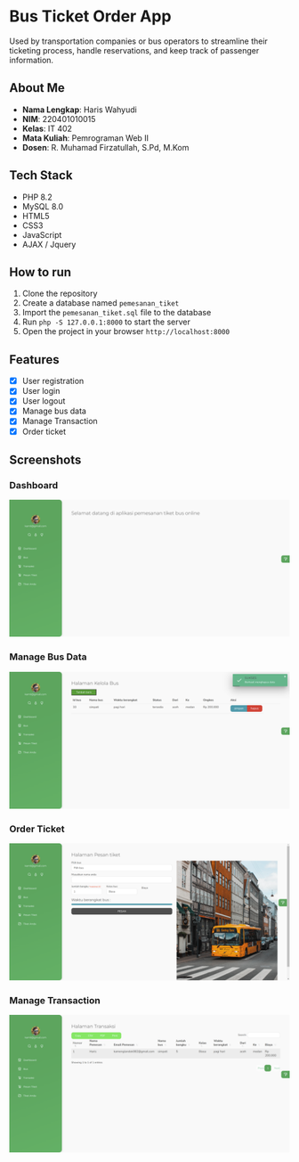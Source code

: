# Bus Ticket Order App
Used by transportation companies or bus operators to streamline their ticketing process, handle reservations, and keep track of passenger information. 

## About Me
- **Nama Lengkap**: Haris Wahyudi
- **NIM**: 220401010015
- **Kelas**: IT 402
- **Mata Kuliah**: Pemrograman Web II
- **Dosen**: R. Muhamad Firzatullah, S.Pd, M.Kom

## Tech Stack
- PHP 8.2
- MySQL 8.0
- HTML5
- CSS3
- JavaScript
- AJAX / Jquery

## How to run
1. Clone the repository
2. Create a database named `pemesanan_tiket`
3. Import the `pemesanan_tiket.sql` file to the database
4. Run `php -S 127.0.0.1:8000` to start the server
5. Open the project in your browser `http://localhost:8000`

## Features
- [x] User registration
- [x] User login
- [x] User logout
- [x] Manage bus data
- [x] Manage Transaction
- [x] Order ticket

## Screenshots

### Dashboard
![alt text](https://raw.githubusercontent.com/HariisV/ticketing-bus/main/Public/img/screenshot/1.png)

### Manage Bus Data
![alt text](https://raw.githubusercontent.com/HariisV/ticketing-bus/main/Public/img/screenshot/2.png)

### Order Ticket
![alt text](https://raw.githubusercontent.com/HariisV/ticketing-bus/main/Public/img/screenshot/3.png)

### Manage Transaction
![alt text](https://raw.githubusercontent.com/HariisV/ticketing-bus/main/Public/img/screenshot/4.png)
